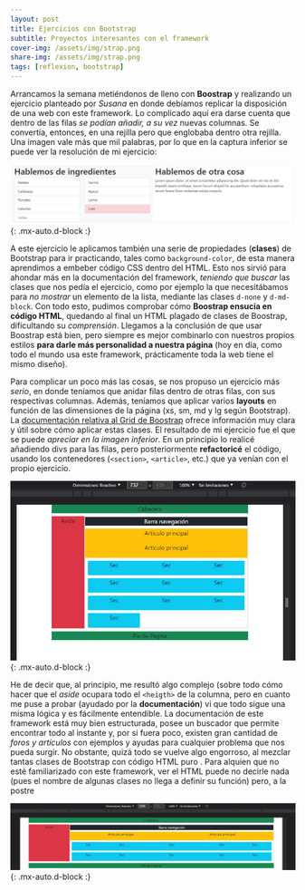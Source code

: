 ```yaml
---
layout: post
title: Ejercicios con Bootstrap
subtitle: Proyectos interesantes con el framework
cover-img: /assets/img/strap.png
share-img: /assets/img/strap.png
tags: [reflexion, bootstrap]
---
```


Arrancamos la semana metiéndonos de lleno con **Boostrap** y realizando un ejercicio planteado por *Susana* en donde debíamos replicar la disposición de una web con este framework. Lo complicado aquí era darse cuenta que dentro de las filas *se podían añadir, a su vez* nuevas columnas. Se convertía, entonces, en una rejilla pero que englobaba dentro otra rejilla. Una imagen vale más que mil palabras, por lo que en la captura inferior se puede ver la resolución de mi ejercicio:

![Ejercicio Bootstrap](/assets/img/rejillas.PNG){: .mx-auto.d-block :}

A este ejercicio le aplicamos también una serie de propiedades (**clases**) de Bootstrap para ir practicando, tales como `background-color`, de esta manera aprendimos a embeber código CSS dentro del HTML. Esto nos sirvió para ahondar más en la documentación del framework, *teniendo que buscar* las clases que nos pedía el ejercicio, como por ejemplo la que necesitábamos para *no mostrar* un elemento de la lista, mediante las clases `d-none` y `d-md-block`. Con todo esto, pudimos comprobar cómo **Boostrap ensucia en código HTML**, quedando al final un HTML plagado de clases de Boostrap, dificultando su *comprensión*. Llegamos a la conclusión de que usar Boostrap está bien, pero siempre es mejor combinarlo con nuestros propios estilos **para darle más personalidad a nuestra página** (hoy en día, como todo el mundo usa este framework, prácticamente toda la web tiene el mismo diseño).

Para complicar un poco más las cosas, se nos propuso un ejercicio más *serio*, en donde teníamos que anidar filas dentro de otras filas, con sus respectivas columnas. Además, teníamos que aplicar varios **layouts** en función de las dimensiones de la página (xs, sm, md y lg según Bootstrap). La [documentación relativa al Grid de Boostrap](https://getbootstrap.com/docs/5.1/layout/grid/) ofrece información muy clara y útil sobre cómo aplicar estas clases. El resultado de mi ejercicio fue el que se puede *apreciar en la imagen inferior*. En un principio lo realicé añadiendo divs para las filas, pero posteriormente **refactoricé** el código, usando los contenedores (`<section>`, `<article>`, etc.) que ya venían con el propio ejercicio. 

![Ejercicio Bootstrap con grid](/assets/img/bot-grid.PNG){: .mx-auto.d-block :}

He de decir que, al principio, me resultó algo complejo (sobre todo cómo hacer que el *aside* ocupara todo el `<heigth>` de la columna, pero en cuanto me puse a probar (ayudado por la **documentación**) vi que todo sigue una misma lógica y es fácilmente entendible. La documentación de este framework está muy bien estructurada, posee un buscador que permite encontrar todo al instante y, por si fuera poco, existen gran cantidad de *foros y artículos* con ejemplos y ayudas para cualquier problema que nos pueda surgir. No obstante, quizá todo se vuelve algo engorroso, al mezclar tantas clases de Bootstrap con código HTML puro . Para alquien que no esté familiarizado con este framework, ver el HTML puede no decirle nada (pues el nombre de algunas clases no llega a definir su función) pero, a la postre

![Ejercicio Bootstrap con grid dos](/assets/img/grid-bot2.PNG){: .mx-auto.d-block :}
